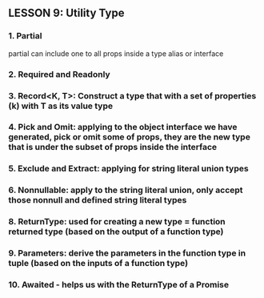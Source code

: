 ## LESSON 9: Utility Type

### 1. Partial
partial can include one to all props inside a type alias or interface


### 2. Required and Readonly


### 3. Record<K, T>: Construct a type that with a set of properties (k) with T as its value type

### 4. Pick and Omit: applying to the object interface we have generated, pick or omit some of props, they are the new type that is under the subset of props inside the interface

### 5. Exclude and Extract: applying for string literal union types

### 6. Nonnullable: apply to the string literal union, only accept those nonnull and defined string literal types

### 8. ReturnType: used for creating a new type = function returned type (based on the output of a function type)

### 9. Parameters: derive the parameters in the  function type in tuple (based on the inputs of  a function type)

### 10. Awaited - helps us with the ReturnType of a Promise
